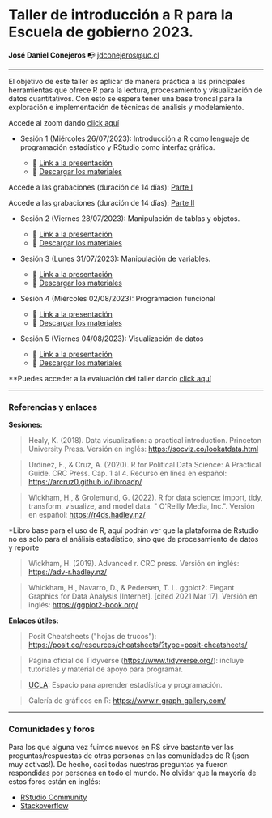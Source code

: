 # Taller de introducción a R para la Escuela de gobierno 2023. 

**José Daniel Conejeros** :mailbox_with_no_mail: jdconejeros@uc.cl

---

El objetivo de este taller es aplicar de manera práctica a las principales herramientas que ofrece R para la lectura, procesamiento y visualización de datos cuantitativos. Con esto se espera tener una base troncal para la exploración e implementación de técnicas de análisis y modelamiento. 

Accede al zoom dando [click aquí](https://zoom.us/j/94007641467)

- Sesión 1 (Miércoles 26/07/2023): Introducción a R como lenguaje de programación estadístico y RStudio como interfaz gráfica.

  + :pushpin: [Link a la presentación](https://github.com/JDConejeros/WC_EGOB2023/blob/main/Sesion1/TAD_sesion1.pdf)
  + :file_folder: [Descargar los materiales](https://github.com/JDConejeros/WC_EGOB2023/archive/refs/heads/main.zip)

Accede a las grabaciones (duración de 14 días): [Parte I](https://zoom.us/rec/play/FHcXG2t8pCKpvqIKsJwfI9OqzDmUKBxvabm33p9C5-uMNEZkkfSoWTiV9yDzbee4m9fx3vpTz17RZWZ3.KcgKCdjoqjSFXyU1?canPlayFromShare=true&from=share_recording_detail&continueMode=true&componentName=rec-play&originRequestUrl=https%3A%2F%2Fzoom.us%2Frec%2Fshare%2FE8rjbQYHWeoK4UEPUs81mA3K5Jw_aI8O576cmlRfH6EyS64TKZE-s4hQz_6Pfulz.wFSlk_41Jc9JEK_J)

Accede a las grabaciones (duración de 14 días): [Parte II](https://zoom.us/rec/play/h9qdticYqXnMHuwps36ZKRGRPjJ7gI4fLoY8fYxElc6RGUvolL-n4gnym-r6pGY-aUNg3Z2Fb2D5mSBc.STAjYlPI8IXzyKNp?canPlayFromShare=true&from=share_recording_detail&continueMode=true&componentName=rec-play&originRequestUrl=https%3A%2F%2Fzoom.us%2Frec%2Fshare%2FMkt1n948kq_zy39sW2jnhrdcbQg72JmOZ4pv5LmxxGQBfVU3cmUWHtf2ASH4ZE47.rIKAl2BtweVDAY-R)

- Sesión 2 (Viernes 28/07/2023): Manipulación de tablas y objetos.

  + :pushpin: [Link a la presentación](https://github.com/JDConejeros/WC_EGOB2023/blob/main/Sesion2/TAD_sesion2.pdf)
  + :file_folder: [Descargar los materiales](https://github.com/JDConejeros/WC_EGOB2023/archive/refs/heads/main.zip)

- Sesión 3 (Lunes 31/07/2023): Manipulación de variables.

  + :pushpin: [Link a la presentación]()
  + :file_folder: [Descargar los materiales]()

- Sesión 4 (Miércoles 02/08/2023): Programación funcional

  + :pushpin: [Link a la presentación]()
  + :file_folder: [Descargar los materiales]()

- Sesión 5 (Viernes 04/08/2023): Visualización de datos 

  + :pushpin: [Link a la presentación]()
  + :file_folder: [Descargar los materiales]()

**Puedes acceder a la evaluación del taller dando [click aquí](https://github.com/JDConejeros/WC_EGOB2023/tree/main/Evaluacion)

---

### Referencias y enlaces 

**Sesiones:** 

> Healy, K. (2018). Data visualization: a practical introduction. Princeton University Press. Versión en inglés: https://socviz.co/lookatdata.html

> Urdinez, F., & Cruz, A. (2020). R for Political Data Science: A Practical Guide. CRC Press. Cap. 1 al 4. Recurso en línea en español:  <https://arcruz0.github.io/libroadp/>

> Wickham, H., & Grolemund, G. (2022). R for data science: import, tidy, transform, visualize, and model data. " O'Reilly Media, Inc.". Versión en español: https://r4ds.hadley.nz/

*Libro base para el uso de R, aquí podrán ver que la plataforma de Rstudio no es solo para el análisis estadístico, sino que de procesamiento de datos y reporte

> Wickham, H. (2019). Advanced r. CRC press. Versión en inglés: https://adv-r.hadley.nz/

> Whickham, H., Navarro, D., & Pedersen, T. L. ggplot2: Elegant Graphics for Data Analysis [Internet]. [cited 2021 Mar 17]. Versión en inglés: https://ggplot2-book.org/


**Enlaces útiles:**

> Posit Cheatsheets ("hojas de trucos"): <https://posit.co/resources/cheatsheets/?type=posit-cheatsheets/>

> Página oficial de Tidyverse (<https://www.tidyverse.org/>): incluye tutoriales y material de apoyo para programar.

> [UCLA](https://stats.oarc.ucla.edu/r/): Espacio para aprender estadística y programación.

> Galería de gráficos en R: https://www.r-graph-gallery.com/

---

### Comunidades y foros

Para los que alguna vez fuimos nuevos en RS sirve bastante ver las preguntas/respuestas de otras personas en las comunidades de R (¡son muy activas!). De hecho, casi todas nuestras preguntas ya fueron respondidas por personas en todo el mundo. No olvidar que la mayoría de estos foros están en inglés:

+ [RStudio Community](https://community.rstudio.com/)
+ [Stackoverflow](https://stackoverflow.com/questions/tagged/r)
